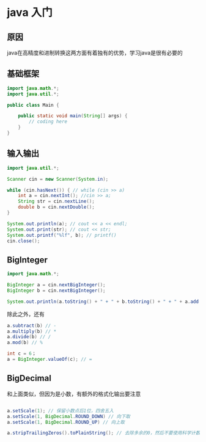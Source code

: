 # java 入门

## 原因

java在高精度和进制转换这两方面有着独有的优势，学习java是很有必要的

## 基础框架

```java
import java.math.*;
import java.util.*;

public class Main {

    public static void main(String[] args) {
        // coding here
    }
}
```

## 输入输出

```java
import java.util.*;

Scanner cin = new Scanner(System.in);

while (cin.hasNext()) { // while (cin >> a)
    int a = cin.nextInt(); //cin >> a;
    String str = cin.nextLine();
    double b = cin.nextDouble();
}

System.out.println(a); // cout << a << endl;
System.out.print(str); // cout << str;
System.out.printf("%lf", b); // printf()
cin.close();
```

## BigInteger

```java
import java.math.*;

BigInteger a = cin.nextBigInteger();
BigInteger b = cin.nextBigInteger();

System.out.println(a.toString() + " + " + b.toString() + " + " + a.add(b).toString());
```

除此之外，还有

```java
a.subtract(b) // -
a.multiply(b) // *
a.divide(b) // /
a.mod(b) // %

int c = 6；
a = BigInteger.valueOf(c); // =
```

## BigDecimal

和上面类似，但因为是小数，有额外的格式化输出要注意

```java

a.setScale(1); // 保留小数点后1位，四舍五入
a.setScale(1, BigDecimal.ROUND_DOWN) // 向下取
a.setScale(1, BigDecimal.ROUND_UP) // 向上取

a.stripTrailingZeros().toPlainString(); // 去除多余的0，然后不要使用科学计数法输出
```
